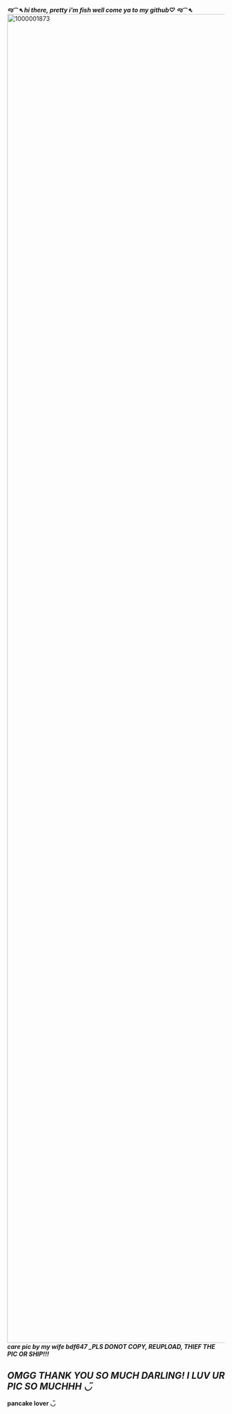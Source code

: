 ***જ⁀➴ hi there, pretty i'm fish well come ya to my github♡ જ⁀➴***
<img width="2304" height="3072" alt="1000001873" src="https://github.com/user-attachments/assets/5c2ebc28-fec6-4f63-9e94-13b248747b5e" />
***care pic by my wife bdf647 _PLS DONOT COPY, REUPLOAD, THIEF THE PIC OR SHIP!!!***
## ***OMGG THANK YOU SO MUCH DARLING! I LUV UR PIC SO MUCHHH ◡̈***
**pancake lover ◡̈**
